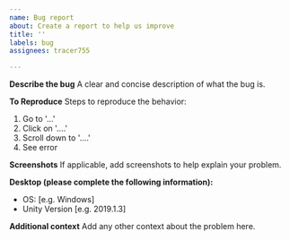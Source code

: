```yaml
---
name: Bug report
about: Create a report to help us improve
title: ''
labels: bug
assignees: tracer755

---
```


**Describe the bug**
A clear and concise description of what the bug is.

**To Reproduce**
Steps to reproduce the behavior:
1. Go to '...'
2. Click on '....'
3. Scroll down to '....'
4. See error

**Screenshots**
If applicable, add screenshots to help explain your problem.

**Desktop (please complete the following information):**
 - OS: [e.g. Windows]
 - Unity Version [e.g. 2019.1.3]

**Additional context**
Add any other context about the problem here.

